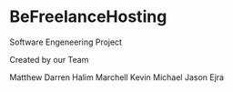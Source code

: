 # BeFreelanceHosting
Software Engeneering Project

Created by our Team

Matthew Darren Halim
Marchell Kevin
Michael
Jason
Ejra

